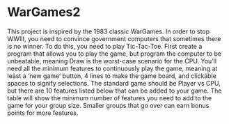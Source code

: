 # WarGames2
This project is inspired by the 1983 classic WarGames. In order to stop WWIII, you need to convince government computers that sometimes there is no winner. To do this, you need to play Tic-Tac-Toe. First create a program that allows you to play the game, but program the computer to be unbeatable, meaning Draw is the worst-case scenario for the CPU. You’ll need all the minimum features to continuously play the game, meaning at least a ‘new game’ button, 4 lines to make the game board, and clickable spaces to signify selections. The standard game should be Player vs CPU, but there are 10 features listed below that can be added to your game. The table will show the minimum number of features you need to add to the game for your group size. Smaller groups that go over can earn bonus points for more features.

